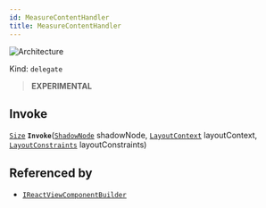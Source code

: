 ```yaml
---
id: MeasureContentHandler
title: MeasureContentHandler
---
```


![Architecture](https://img.shields.io/badge/architecture-new_only-blue)

Kind: `delegate`

> **EXPERIMENTAL**

## Invoke
[`Size`](https://docs.microsoft.com/uwp/api/Windows.Foundation.Size) **`Invoke`**([`ShadowNode`](ShadowNode) shadowNode, [`LayoutContext`](LayoutContext) layoutContext, [`LayoutConstraints`](LayoutConstraints) layoutConstraints)

## Referenced by
- [`IReactViewComponentBuilder`](IReactViewComponentBuilder)
